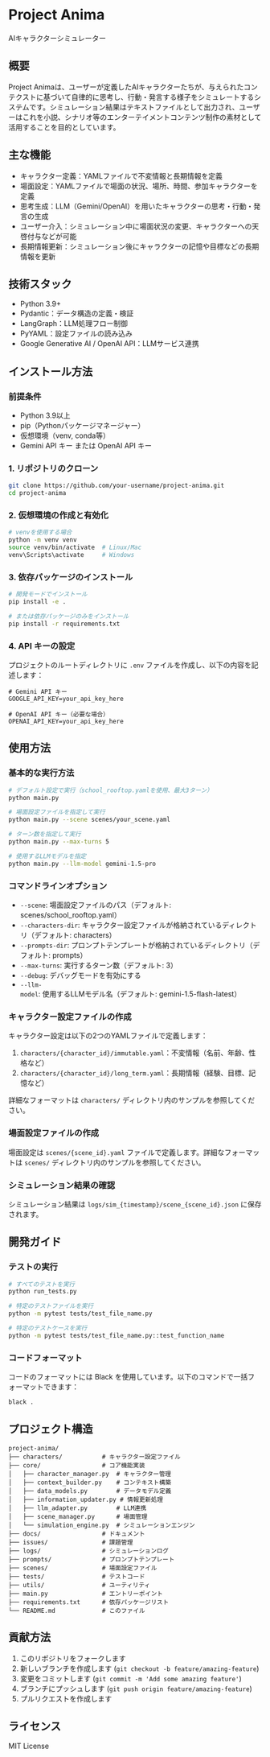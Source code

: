 # Project Anima

AIキャラクターシミュレーター

## 概要

Project Animaは、ユーザーが定義したAIキャラクターたちが、与えられたコンテクストに基づいて自律的に思考し、行動・発言する様子をシミュレートするシステムです。シミュレーション結果はテキストファイルとして出力され、ユーザーはこれを小説、シナリオ等のエンターテイメントコンテンツ制作の素材として活用することを目的としています。

## 主な機能

- キャラクター定義：YAMLファイルで不変情報と長期情報を定義
- 場面設定：YAMLファイルで場面の状況、場所、時間、参加キャラクターを定義
- 思考生成：LLM（Gemini/OpenAI）を用いたキャラクターの思考・行動・発言の生成
- ユーザー介入：シミュレーション中に場面状況の変更、キャラクターへの天啓付与などが可能
- 長期情報更新：シミュレーション後にキャラクターの記憶や目標などの長期情報を更新

## 技術スタック

- Python 3.9+
- Pydantic：データ構造の定義・検証
- LangGraph：LLM処理フロー制御
- PyYAML：設定ファイルの読み込み
- Google Generative AI / OpenAI API：LLMサービス連携

## インストール方法

### 前提条件

- Python 3.9以上
- pip（Pythonパッケージマネージャー）
- 仮想環境（venv, conda等）
- Gemini API キー または OpenAI API キー

### 1. リポジトリのクローン

```bash
git clone https://github.com/your-username/project-anima.git
cd project-anima
```

### 2. 仮想環境の作成と有効化

```bash
# venvを使用する場合
python -m venv venv
source venv/bin/activate  # Linux/Mac
venv\Scripts\activate     # Windows
```

### 3. 依存パッケージのインストール

```bash
# 開発モードでインストール
pip install -e .

# または依存パッケージのみをインストール
pip install -r requirements.txt
```

### 4. API キーの設定

プロジェクトのルートディレクトリに `.env` ファイルを作成し、以下の内容を記述します：

```
# Gemini API キー
GOOGLE_API_KEY=your_api_key_here

# OpenAI API キー（必要な場合）
OPENAI_API_KEY=your_api_key_here
```

## 使用方法

### 基本的な実行方法

```bash
# デフォルト設定で実行（school_rooftop.yamlを使用、最大3ターン）
python main.py

# 場面設定ファイルを指定して実行
python main.py --scene scenes/your_scene.yaml

# ターン数を指定して実行
python main.py --max-turns 5

# 使用するLLMモデルを指定
python main.py --llm-model gemini-1.5-pro
```

### コマンドラインオプション

- `--scene`: 場面設定ファイルのパス（デフォルト: scenes/school_rooftop.yaml）
- `--characters-dir`: キャラクター設定ファイルが格納されているディレクトリ（デフォルト: characters）
- `--prompts-dir`: プロンプトテンプレートが格納されているディレクトリ（デフォルト: prompts）
- `--max-turns`: 実行するターン数（デフォルト: 3）
- `--debug`: デバッグモードを有効にする
- `--llm-model`: 使用するLLMモデル名（デフォルト: gemini-1.5-flash-latest）

### キャラクター設定ファイルの作成

キャラクター設定は以下の2つのYAMLファイルで定義します：

1. `characters/{character_id}/immutable.yaml`：不変情報（名前、年齢、性格など）
2. `characters/{character_id}/long_term.yaml`：長期情報（経験、目標、記憶など）

詳細なフォーマットは `characters/` ディレクトリ内のサンプルを参照してください。

### 場面設定ファイルの作成

場面設定は `scenes/{scene_id}.yaml` ファイルで定義します。詳細なフォーマットは `scenes/` ディレクトリ内のサンプルを参照してください。

### シミュレーション結果の確認

シミュレーション結果は `logs/sim_{timestamp}/scene_{scene_id}.json` に保存されます。

## 開発ガイド

### テストの実行

```bash
# すべてのテストを実行
python run_tests.py

# 特定のテストファイルを実行
python -m pytest tests/test_file_name.py

# 特定のテストケースを実行
python -m pytest tests/test_file_name.py::test_function_name
```

### コードフォーマット

コードのフォーマットには Black を使用しています。以下のコマンドで一括フォーマットできます：

```bash
black .
```

## プロジェクト構造

```
project-anima/
├── characters/           # キャラクター設定ファイル
├── core/                 # コア機能実装
│   ├── character_manager.py  # キャラクター管理
│   ├── context_builder.py    # コンテキスト構築
│   ├── data_models.py        # データモデル定義
│   ├── information_updater.py # 情報更新処理
│   ├── llm_adapter.py        # LLM連携
│   ├── scene_manager.py      # 場面管理
│   └── simulation_engine.py  # シミュレーションエンジン
├── docs/                 # ドキュメント
├── issues/               # 課題管理
├── logs/                 # シミュレーションログ
├── prompts/              # プロンプトテンプレート
├── scenes/               # 場面設定ファイル
├── tests/                # テストコード
├── utils/                # ユーティリティ
├── main.py               # エントリーポイント
├── requirements.txt      # 依存パッケージリスト
└── README.md             # このファイル
```

## 貢献方法

1. このリポジトリをフォークします
2. 新しいブランチを作成します (`git checkout -b feature/amazing-feature`)
3. 変更をコミットします (`git commit -m 'Add some amazing feature'`)
4. ブランチにプッシュします (`git push origin feature/amazing-feature`)
5. プルリクエストを作成します

## ライセンス

MIT License 